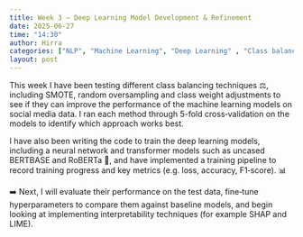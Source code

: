 ```yaml
---
title: Week 3 – Deep Learning Model Development & Refinement
date: 2025-06-27
time: "14:30"
author: Hirra
categories: ["NLP", "Machine Learning", "Deep Learning" , "Class balancing"]
layout: post
---
```



This week I have been testing different class balancing techniques ⚖️, including SMOTE, random oversampling and class weight adjustments to see if they can improve the performance of the machine learning models on social media data. I ran each method through 5-fold cross‑validation on the models to identify which approach works best.

I have also been writing the code to train the deep learning models, including a neural network and transformer models such as uncased BERTBASE and RoBERTa 🤖, and have implemented a training pipeline to record training progress and key metrics (e.g. loss, accuracy, F1‑score). 📊 

➡️ Next, I will evaluate their performance on the test data, fine‑tune hyperparameters to compare them against baseline models, and begin looking at implementing interpretability techniques (for example SHAP and LIME).

